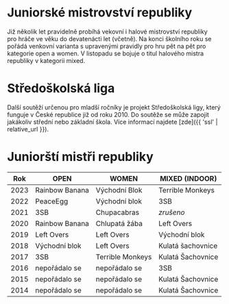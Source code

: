 # Juniorské mistrovství republiky

Již několik let pravidelně probíhá vekovní i halové mistrovství republiky pro&nbsp;hráče ve věku do devatenácti let (včetně). Na konci školního roku se pořádá venkovní varianta s upravenými pravidly pro hru pět na pět pro kategorie open a women. V listopadu se bojuje o titul halového mistra republiky v&nbsp;kategorii mixed.

# Středoškolská liga

Další soutěží určenou pro mladší ročníky je projekt Středoškolská ligy, který funguje v České republice již od roku 2010. Do soutěže se může zapojit jakákoliv střední nebo základní škola. Více informací najdete [zde]({{ 'ssl' | relative_url }}).

# Juniorští mistři republiky

| Rok  | OPEN           | WOMEN            | MIXED (INDOOR)    |
| ---- | -------------- | ---------------- | ----------------- |
| 2023 | Rainbow Banana | Východní Blok    | Terrible Monkeys  |
| 2022 | PeaceEgg       | Východní blok    | 3SB               |
| 2021 | 3SB            | Chupacabras      | *zrušeno*         |
| 2020 | Rainbow Banana | Chlupatá žába    | Left Overs        |
| 2019 | Left Overs     | Left Overs       | Východní blok     |
| 2018 | Východní blok  | Left Overs       | Kulatá šachovnice |
| 2017 | 3SB            | Terrible Monkeys | Kulatá Šachovnice |
| 2016 | nepořádalo se  | nepořádalo se    | 3SB               |
| 2015 | nepořádalo se  | nepořádalo se    | Kulatá Šachovnice |
| 2014 | nepořádalo se  | nepořádalo se    | Kulatá Šachovnice |
